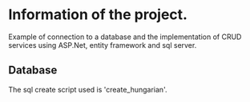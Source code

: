 # Information of the project.
Example of connection to a database and the implementation of CRUD services using ASP.Net, entity framework and sql server.  

## Database  
The sql create script used is 'create_hungarian'.  
